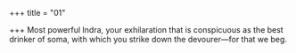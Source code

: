 +++
title = "01"

+++
Most powerful Indra, your exhilaration that is conspicuous as the best  drinker of soma,
with which you strike down the devourer—for that we beg.